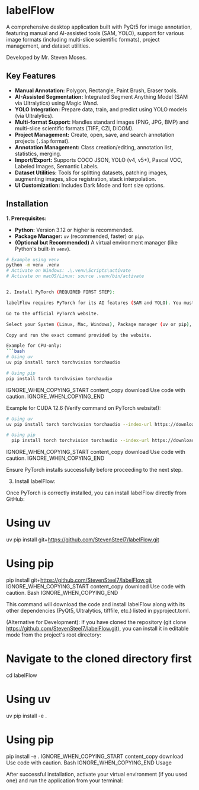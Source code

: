 # labelFlow

A comprehensive desktop application built with PyQt5 for image annotation, featuring manual and AI-assisted tools (SAM, YOLO), support for various image formats (including multi-slice scientific formats), project management, and dataset utilities.

Developed by Mr. Steven Moses.

## Key Features

*   **Manual Annotation:** Polygon, Rectangle, Paint Brush, Eraser tools.
*   **AI-Assisted Segmentation:** Integrated Segment Anything Model (SAM via Ultralytics) using Magic Wand.
*   **YOLO Integration:** Prepare data, train, and predict using YOLO models (via Ultralytics).
*   **Multi-format Support:** Handles standard images (PNG, JPG, BMP) and multi-slice scientific formats (TIFF, CZI, DICOM).
*   **Project Management:** Create, open, save, and search annotation projects (`.iap` format).
*   **Annotation Management:** Class creation/editing, annotation list, statistics, merging.
*   **Import/Export:** Supports COCO JSON, YOLO (v4, v5+), Pascal VOC, Labeled Images, Semantic Labels.
*   **Dataset Utilities:** Tools for splitting datasets, patching images, augmenting images, slice registration, stack interpolation.
*   **UI Customization:** Includes Dark Mode and font size options.

## Installation

**1. Prerequisites:**

*   **Python:** Version 3.12 or higher is recommended.
*   **Package Manager:** `uv` (recommended, faster) or `pip`.
*   **(Optional but Recommended)** A virtual environment manager (like Python's built-in `venv`).

   ```bash
   # Example using venv
   python -m venv .venv
   # Activate on Windows: .\.venv\Scripts\activate
   # Activate on macOS/Linux: source .venv/bin/activate


2. Install PyTorch (REQUIRED FIRST STEP):

labelFlow requires PyTorch for its AI features (SAM and YOLO). You must install PyTorch before installing labelFlow.

Go to the official PyTorch website.

Select your System (Linux, Mac, Windows), Package manager (uv or pip), Compute Platform (CPU or specific CUDA version), and Python version.

Copy and run the exact command provided by the website.

Example for CPU-only:
```bash
# Using uv
uv pip install torch torchvision torchaudio

# Using pip
  pip install torch torchvision torchaudio
  ```
IGNORE_WHEN_COPYING_START
content_copy
download
Use code with caution.
IGNORE_WHEN_COPYING_END

Example for CUDA 12.6 (Verify command on PyTorch website!):
```bash
# Using uv
uv pip install torch torchvision torchaudio --index-url https://download.pytorch.org/whl/cu126

# Using pip
  pip install torch torchvision torchaudio --index-url https://download.pytorch.org/whl/cu126
  ```
IGNORE_WHEN_COPYING_START
content_copy
download
Use code with caution.
IGNORE_WHEN_COPYING_END

Ensure PyTorch installs successfully before proceeding to the next step.

3. Install labelFlow:

Once PyTorch is correctly installed, you can install labelFlow directly from GitHub:

# Using uv
uv pip install git+https://github.com/StevenSteel7/labelFlow.git

# Using pip
pip install git+https://github.com/StevenSteel7/labelFlow.git
IGNORE_WHEN_COPYING_START
content_copy
download
Use code with caution.
Bash
IGNORE_WHEN_COPYING_END

This command will download the code and install labelFlow along with its other dependencies (PyQt5, Ultralytics, tifffile, etc.) listed in pyproject.toml.

(Alternative for Development): If you have cloned the repository (git clone https://github.com/StevenSteel7/labelFlow.git), you can install it in editable mode from the project's root directory:

# Navigate to the cloned directory first
cd labelFlow

# Using uv
uv pip install -e .

# Using pip
pip install -e .
IGNORE_WHEN_COPYING_START
content_copy
download
Use code with caution.
Bash
IGNORE_WHEN_COPYING_END
Usage

After successful installation, activate your virtual environment (if you used one) and run the application from your terminal:

